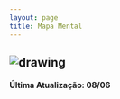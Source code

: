 ```yaml
---
layout: page
title: Mapa Mental
---
```


## <img src="https://user-images.githubusercontent.com/57163905/121191926-d01eac80-c842-11eb-83c6-e304aa71e659.png" alt="drawing"/>
#### Última Atualização: 08/06  

